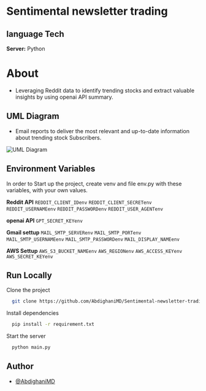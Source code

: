 # **Sentimental newsletter trading**

## language Tech

**Server:** Python

# About
- Leveraging Reddit data to identify trending stocks and extract valuable insights by using openai API summary.

## UML Diagram
- Email reports to deliver the most relevant and up-to-date information about trending stock Subscribers.

![UML Diagram](./asset/emailReport.jpeg)


## Environment Variables
In order to Start up the project, create venv and file env.py with these variables, with your own values.

**Reddit API**
`REDDIT_CLIENT_IDenv`
`REDDIT_CLIENT_SECRETenv` 
`REDDIT_USERNAMEenv` 
`REDDIT_PASSWORDenv` 
`REDDIT_USER_AGENTenv` 

**openai API**
`GPT_SECRET_KEYenv` 

**Gmail settup**
`MAIL_SMTP_SERVERenv`
`MAIL_SMTP_PORTenv`
`MAIL_SMTP_USERNAMEenv`
`MAIL_SMTP_PASSWORDenv`
`MAIL_DISPLAY_NAMEenv`

**AWS Settup**
`AWS_S3_BUCKET_NAMEenv`
`AWS_REGIONenv`
`AWS_ACCESS_KEYenv`
`AWS_SECRET_KEYenv`

## Run Locally

Clone the project

```bash
  git clone https://github.com/AbdighaniMD/Sentimental-newsletter-trading.git
```

Install dependencies

```bash
  pip install -r requirement.txt
```

Start the server

```bash
  python main.py
```


## Author

- [@AbdighaniMD](https://github.com/AbdighaniMD)